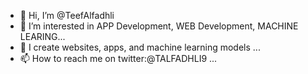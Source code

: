 - 👋 Hi, I’m @TeefAlfadhli
- 👀 I’m interested in APP  Development, WEB Development, MACHINE LEARING...
- 🌱 I create websites, apps, and machine learning models ... 
- 📫 How to reach me on twitter:@TALFADHLI9 ...

<!---
TeefAlfadhli/TeefAlfadhli is a ✨ special ✨ repository because its `README.md` (this file) appears on your GitHub profile.
You can click the Preview link to take a look at your changes.
--->
